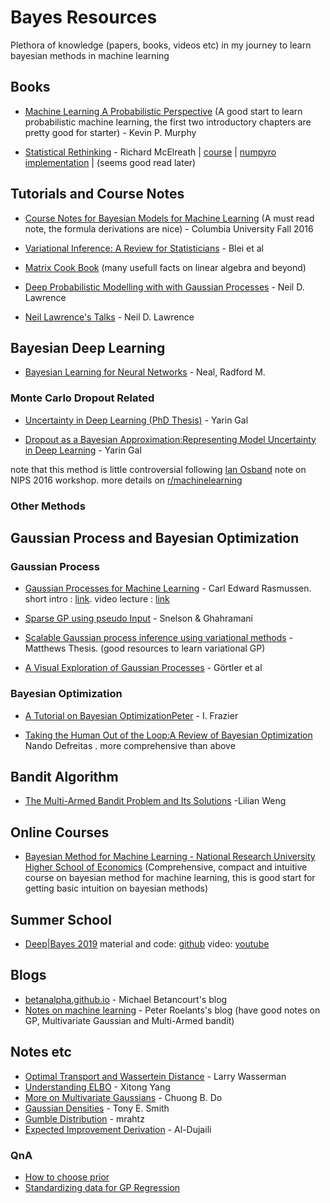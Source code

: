 # Bayes Resources
Plethora of knowledge (papers, books, videos etc) in my journey to learn bayesian methods in machine learning

## Books
+ [ Machine Learning A Probabilistic Perspective](https://doc.lagout.org/science/Artificial%20Intelligence/Machine%20learning/Machine%20Learning_%20A%20Probabilistic%20Perspective%20%5BMurphy%202012-08-24%5D.pdf) (A good start to learn probabilistic machine learning, the first two introductory chapters are pretty good for starter) - Kevin P. Murphy 

+ [Statistical Rethinking](https://xcelab.net/rm/statistical-rethinking/) - Richard McElreath | [course](https://github.com/rmcelreath/statrethinking_winter2019) | [numpyro implementation](https://fehiepsi.github.io/rethinking-numpyro/) | (seems good read later)

## Tutorials and Course Notes
+ [Course Notes for Bayesian Models for Machine Learning](http://www.columbia.edu/~jwp2128/Teaching/E6720/BayesianModelsMachineLearning2016.pdf) (A must read note, the formula derivations are nice) - Columbia University Fall 2016

+ [Variational Inference: A Review for Statisticians](https://arxiv.org/pdf/1601.00670.pdf) - Blei et al

+ [Matrix Cook Book](https://www.math.uwaterloo.ca/~hwolkowi/matrixcookbook.pdf) (many usefull facts on linear algebra and beyond)

+ [Deep Probabilistic Modelling with with Gaussian Processes](http://inverseprobability.com/talks/notes/deep-probabilistic-modelling-with-gaussian-processes.html) - Neil D. Lawrence

+ [Neil Lawrence's Talks](http://inverseprobability.com/talks/) - Neil D. Lawrence

## Bayesian Deep Learning

+ [Bayesian Learning for Neural Networks](http://citeseerx.ist.psu.edu/viewdoc/download?doi=10.1.1.446.9306&rep=rep1&type=pdf) - Neal, Radford M.

### Monte Carlo Dropout Related
+ [Uncertainty in Deep Learning (PhD Thesis)](http://mlg.eng.cam.ac.uk/yarin/blog_2248.html) - Yarin Gal

+ [Dropout as a Bayesian Approximation:Representing Model Uncertainty in Deep Learning](https://arxiv.org/pdf/1506.02142.pdf) - Yarin Gal

note that this method is little controversial following [Ian Osband](https://iosband.github.io/) note on NIPS 2016 workshop. 
more details on [r/machinelearning](https://www.reddit.com/r/MachineLearning/comments/7bm4b2/d_what_is_the_current_state_of_dropout_as/) 

### Other Methods 

## Gaussian Process and Bayesian Optimization

### Gaussian Process
+ [Gaussian Processes for Machine Learning](http://www.gaussianprocess.org/gpml/) - Carl Edward Rasmussen. short intro : [link](https://www.cs.ubc.ca/~hutter/EARG.shtml/earg/papers05/rasmussen_gps_in_ml.pdf). video lecture : [link](http://videolectures.net/mlss03_rasmussen_gp/)

+ [Sparse GP using pseudo Input](http://www.gatsby.ucl.ac.uk/~snelson/SPGP_up.pdf) - Snelson & Ghahramani

+ [Scalable Gaussian process inference using variational methods](http://mlg.eng.cam.ac.uk/matthews/thesis.pdf) - Matthews Thesis. (good resources to learn variational GP)

+ [A Visual Exploration of Gaussian Processes](https://distill.pub/2019/visual-exploration-gaussian-processes/) - Görtler et al

### Bayesian Optimization
+ [A Tutorial on Bayesian OptimizationPeter](https://arxiv.org/pdf/1807.02811.pdf) - I. Frazier

+ [Taking the Human Out of the Loop:A Review of Bayesian Optimization](https://www.cs.ox.ac.uk/people/nando.defreitas/publications/BayesOptLoop.pdf) Nando Defreitas . more comprehensive than above

## Bandit Algorithm

+ [The Multi-Armed Bandit Problem and Its Solutions](https://lilianweng.github.io/lil-log/2018/01/23/the-multi-armed-bandit-problem-and-its-solutions.html) -Lilian Weng

## Online Courses

+ [Bayesian Method for Machine Learning - National Research University Higher School of Economics](https://www.coursera.org/learn/bayesian-methods-in-machine-learning) (Comprehensive, compact and intuitive course on bayesian method for machine learning, this is good start for getting basic intuition on bayesian methods)

## Summer School

+ [Deep|Bayes 2019](https://deepbayes.ru/) material and code: [github](https://github.com/bayesgroup/deepbayes-2019) video: [youtube](https://www.youtube.com/playlist?list=PLe5rNUydzV9QHe8VDStpU0o8Yp63OecdW)

## Blogs
+ [betanalpha.github.io](https://betanalpha.github.io/writing/) - Michael Betancourt's blog
+ [Notes on machine learning](https://peterroelants.github.io/) - Peter Roelants's blog (have good notes on GP, Multivariate Gaussian and Multi-Armed bandit)

## Notes etc
+ [Optimal Transport and Wassertein Distance](http://www.stat.cmu.edu/~larry/=sml/Opt.pdf) - Larry Wasserman 
+ [Understanding ELBO](http://legacydirs.umiacs.umd.edu/~xyang35/files/understanding-variational-lower.pdf) - Xitong Yang
+ [More on Multivariate Gaussians](http://cs229.stanford.edu/section/more_on_gaussians.pdf) - Chuong B. Do
+ [Gaussian Densities](https://www.seas.upenn.edu/~sys502/extra_materials/MULTIVARIATE_NORMAL.pdf) - Tony E. Smith
+ [Gumble Distribution](https://github.com/mrahtz/humble-gumbel/blob/master/gumbel.ipynb) - mrahtz 
+ [Expected Improvement Derivation](http://ash-aldujaili.github.io/blog/2018/02/01/ei/) - Al-Dujaili

### QnA
+ [How to choose prior](https://stats.stackexchange.com/questions/78606/how-to-choose-prior-in-bayesian-parameter-estimation)
+ [Standardizing data for GP Regression](https://stats.stackexchange.com/questions/178245/should-we-standardize-the-data-while-doing-gaussian-process-regression)

